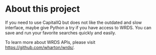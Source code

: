 # About this project

If you need to use CapitalIQ but does not like the outdated and slow interface, maybe give Python a try if you have access to WRDS. You can save and run your favorite searches quickly and easily.

To learn more about WRDS APIs, please visit https://github.com/wharton/wrds/.
